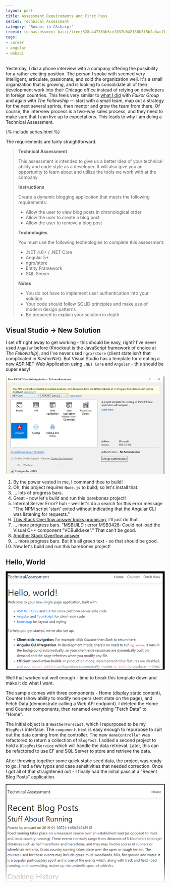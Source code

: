 ```yaml
---
layout: post
title: Assessment Requirements and First Pass
series: Technical Assessment
category: "Rovani in C&sharp;"
treeid: techassessment-basic/tree/528a447383b5ce2037b042138b7f5b2a3ac76476
tags:
- career
- angular
- webapi
---
```


Yesterday, I did a phone interview with a company offering the possibility for a rather exciting position. The person I spoke with seemed very intelligent, articulate, passionate, and sold the organization well. It's a small organization that is growing, and is looking to consolidate all of their development work into their Chicago office instead of relying on developers in foreign countries. This feels very similar to [what I did](/about) with _Falkor Group_ and again with _The Fellowship_ &mdash; start with a small team, map out a strategy for the next several sprints, then mentor and grow the team from there. Of course, the interview process is a two-way sales process, and they need to make sure that I can live up to expectations. This leads to why I am doing a Technical Assessment.

{% include series.html %}

The requirements are fairly straightforward.

> **Technical Assessment**
> 
> This assessment is intended to give us a better idea of your technical ability and code style as a developer. It will also give you an opportunity to learn about and utilize the tools we work with at the company.
> 
> **Instructions**
> 
> Create a dynamic blogging application that meets the following requirements:
> 
> - Allow the user to view blog posts in chronological order
> - Allow the user to create a blog post
> - Allow the user to remove a blog post
> 
> **Technologies**
> 
> You must use the following technologies to complete this assessment:
> 
> - .NET 4.6+ / .NET Core
> - Angular 5+
> - ngrx/store
> - Entity Framework
> - SQL Server
> 
> **Notes**
> 
> - You do not have to implement user authentication into your solution
> - Your code should follow SOLID principles and make use of modern design patterns
> - Be prepared to explain your solution in depth

## Visual Studio -> New Solution

I set off right away to get working - this should be easy, right? I've never used ```Angular``` before (Knockout is the JavaScript framework of choice at _The Fellowship_), and I've never used ```ngrx/store``` (client state isn't that complicated in _KesherNet_). But Visual Studio has a template for creating a new ASP.NET Web Application using ```.NET Core``` and ```Angular``` - this should be super easy!

![New ASP.NET Core Web Application](/images/techass-new-core-web-application.png)

1. By the power vested in me, I command thee to build!
1. Oh, this project requires ```Node.js``` to build; so let's install that.
1. ... lots of progress bars.
1. Great - now let's build and run this barebones project!
1. Internal Server Error? huh - well let's do a search for this error message "The NPM script 'start' exited without indicating that the Angular CLI was listening for requests."
1. [This Stack Overflow answer looks promising](https://stackoverflow.com/a/53162998), I'll just do that.
1. ... more progress bars. "MSBUILD : error MSB3428: Could not load the Visual C++ component "VCBuild.exe"." That can't be good.
1. [Another Stack Overflow answer](https://stackoverflow.com/a/39235952)
1. ... more progress bars. But it's all green text - so that should be good.
1. New let's build and run this barebones project!

## Hello, World

![Hello, World](/images/techass-hello-world.png)

Well that worked out well enough - time to break this template down and make it do what I want.

The sample comes with three components - Home (display static content), Counter (show ability to modify non-persistent state on the page), and Fetch Data (demonstrate calling a Web API endpoint). I deleted the Home and Counter components, then renamed everything "Fetch Data" to "Home".

The initial object is a ```WeatherForecast```, which I repurposed to be my ```BlogPost``` interface. The ```component.html``` is easy enough to repurpose to spit out the data coming from the controller. The new ```HomeController``` was refactored to return a collection of ```BlogPost```. I added a second project to hold a ```BlogPostService``` which will handle the data retrieval. Later, this can be refactored to use EF and SQL Server to store and retrieve the data.

After throwing together some quick static seed data, the project was ready to go. I had a few typos and case sensitivities that needed correction. Once I got all of that straightened out - I finally had the initial pass at a "Recent Blog Posts" application.

![Recent Blog Posts](/images/techass-recent-blog-posts.png)